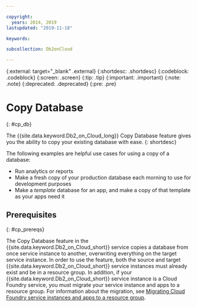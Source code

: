 ```yaml
---

copyright:
  years: 2014, 2019
lastupdated: "2019-11-18"

keywords: 

subcollection: Db2onCloud

---
```


<!-- Attribute definitions --> 
{:external: target="_blank" .external}
{:shortdesc: .shortdesc}
{:codeblock: .codeblock}
{:screen: .screen}
{:tip: .tip}
{:important: .important}
{:note: .note}
{:deprecated: .deprecated}
{:pre: .pre}

# Copy Database
{: #cp_db}

The {{site.data.keyword.Db2_on_Cloud_long}} Copy Database feature gives you the ability to copy your existing database with ease. 
{: shortdesc}

The following examples are helpful use cases for using a copy of a database:
- Run analytics or reports
- Make a fresh copy of your production database each morning to use for development purposes
- Make a *template* database for an app, and make a copy of that template as your apps need it

## Prerequisites
{: #cp_prereqs}

The Copy Database feature in the {{site.data.keyword.Db2_on_Cloud_short}} service copies a database from once service instance to another, overwriting everything on the target service instance. In order to use the feature, both the source and target {{site.data.keyword.Db2_on_Cloud_short}} service instances must already exist and be in a resource group. In addition, if your {{site.data.keyword.Db2_on_Cloud_short}} service instance is a Cloud Foundry service, you must migrate your service instance and apps to a resource group. For information about the migration, see [Migrating Cloud Foundry service instances and apps to a resource group](/docs/resources?topic=resources-migrate#migrate).

